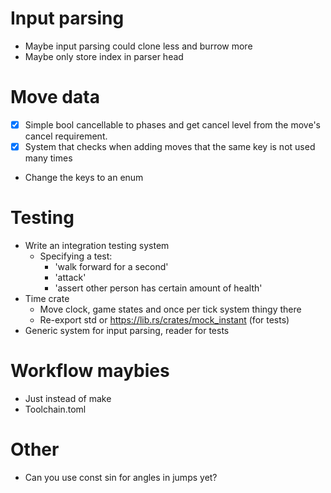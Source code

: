 # Input parsing
- Maybe input parsing could clone less and burrow more
- Maybe only store index in parser head

# Move data
- [x] Simple bool cancellable to phases and get cancel level from the move's cancel requirement.
- [x] System that checks when adding moves that the same key is not used many times
- Change the keys to an enum

# Testing
- Write an integration testing system
	- Specifying a test:
		- 'walk forward for a second'
		- 'attack'
		- 'assert other person has certain amount of health'
- Time crate
	- Move clock, game states and once per tick system thingy there
	- Re-export std or https://lib.rs/crates/mock_instant (for tests)
- Generic system for input parsing, reader for tests

# Workflow maybies
- Just instead of make
- Toolchain.toml

# Other
- Can you use const sin for angles in jumps yet?